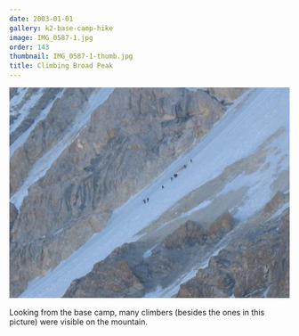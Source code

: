 ```yaml
---
date: 2003-01-01
gallery: k2-base-camp-hike
image: IMG_0587-1.jpg
order: 143
thumbnail: IMG_0587-1-thumb.jpg
title: Climbing Broad Peak
---
```


![Climbing Broad Peak](./IMG_0587-1.jpg)

Looking from the base camp, many climbers (besides the ones in this picture) were visible on the mountain.